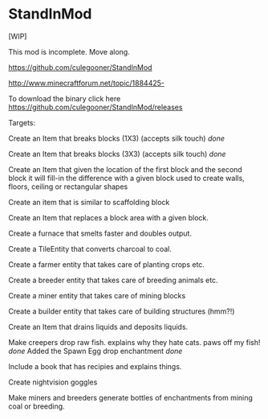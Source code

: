 StandInMod
==========


[WIP]

This mod is incomplete. Move along.


https://github.com/culegooner/StandInMod

http://www.minecraftforum.net/topic/1884425-

To download the binary click here https://github.com/culegooner/StandInMod/releases

Targets:

Create an Item that breaks blocks (1X3) (accepts silk touch) *done*

Create an Item that breaks blocks (3X3) (accepts silk touch) *done*

Create an Item that given the location of the first block and the second block it will fill-in the difference with a given block
used to create walls, floors, ceiling or rectangular shapes

Create an item that is similar to scaffolding block

Create an Item that replaces a block area with a given block.

Create a furnace that smelts faster and doubles output.

Create a TileEntity that converts charcoal to coal.

Create a farmer entity that takes care of planting crops etc.

Create a breeder entity that takes care of breeding animals etc.

Create a miner entity that takes care of mining blocks

Create a builder entity that takes care of building structures (hmm?!)

Create an Item that drains liquids and deposits liquids.

Make creepers drop raw fish. explains why they hate cats. paws off my fish! *done*
Added the Spawn Egg drop enchantment *done*

Include a book that has recipies and explains things.

Create nightvision goggles

Make miners and breeders generate bottles of enchantments from mining coal or breeding.







